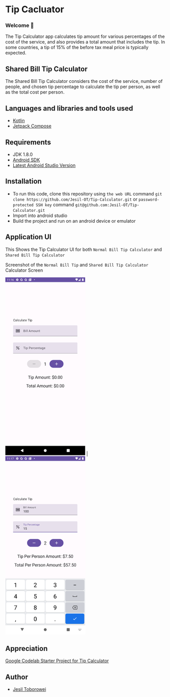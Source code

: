 # Tip Cacluator
### Welcome 👋

The Tip Calculator app calculates tip amount for various percentages of the cost of the service, and also provides a total amount that includes the tip. In some countries, a tip of 15% of the before tax meal price is typically expected.

## Shared Bill Tip Calculator
The Shared Bill Tip Calculator considers the cost of the service, number of people, and chosen tip percentage to calculate the tip per person, as well as the total cost per person.

## Languages and libraries and tools used
- [Kotlin](https://kotlinlang.org/)
- [Jetpack Compose](https://developer.android.com/courses/jetpack-compose/course?gad_source=1&gclid=Cj0KCQiA84CvBhCaARIsAMkAvkLi153-sgFMYIw8B4H_EP4MEkj2e7WzHDzDIO2KTPwutp7MgUF9m78aAqXyEALw_wcB&gclsrc=aw.ds)

## Requirements
- JDK 1.8.0
- [Android SDK](https://developer.android.com/studio?gad_source=1&gclid=Cj0KCQiA84CvBhCaARIsAMkAvkKAAf7pnD16UJZ2tQMDFuECqJ3nxskOGFVprRZRnBpGiVRw7FQbUs8aAtijEALw_wcB&gclsrc=aw.ds)
- [Latest Android Studio Version](https://developer.android.com/studio?gad_source=1&gclid=Cj0KCQiA84CvBhCaARIsAMkAvkKAAf7pnD16UJZ2tQMDFuECqJ3nxskOGFVprRZRnBpGiVRw7FQbUs8aAtijEALw_wcB&gclsrc=aw.ds)

## Installation
- To run this code, clone this repository using `the web URL` command `git clone https://github.com/Jesil-OT/Tip-Calculator.git` or `password-protected SSH key` command `git@github.com:Jesil-OT/Tip-Calculator.git`
- Import into android studio
- Build the project and run on an android device or emulator

## Application UI
This Shows the Tip Calculator UI for both `Normal Bill Tip Calculator` and `Shared Bill Tip Calculator`

Screenshot of the `Normal Bill Tip` and `Shared Bill Tip Calculator` Calculator Screen

<img src="https://github.com/Jesil-OT/Tip-Calculator/blob/master/art/Screenshot_20240229_231638.png" width="250"> | <img src="https://github.com/Jesil-OT/Tip-Calculator/blob/master/art/Screenshot_20240229_231739.png" width="250">

## Appreciation
[Google Codelab Starter Project for Tip Calculator](https://github.com/google-developer-training/basic-android-kotlin-compose-training-tip-calculator/tree/starter)

## Author
- [Jesil Toborowei](https://github.com/Jesil-OT/)

